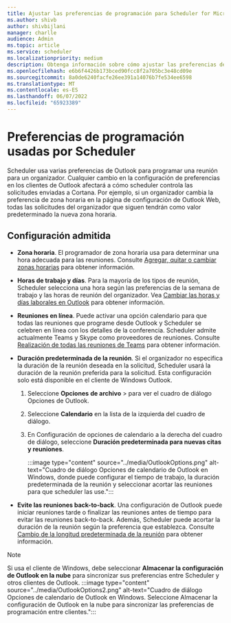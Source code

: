 ```yaml
---
title: Ajustar las preferencias de programación para Scheduler for Microsoft 365 Overview
ms.author: shivb
author: shivbijlani
manager: charlle
audience: Admin
ms.topic: article
ms.service: scheduler
ms.localizationpriority: medium
description: Obtenga información sobre cómo ajustar las preferencias de programación para Scheduler para Microsoft 365.
ms.openlocfilehash: e6b6f4426b173bced90fcc8f2a705bc3e48cd09e
ms.sourcegitcommit: 8a0de6240facfe26ee391a14076b7fe534ee6598
ms.translationtype: MT
ms.contentlocale: es-ES
ms.lasthandoff: 06/07/2022
ms.locfileid: "65923389"
---
```

# <a name="scheduling-preferences-used-by-scheduler"></a>Preferencias de programación usadas por Scheduler

Scheduler usa varias preferencias de Outlook para programar una reunión para un organizador. Cualquier cambio en la configuración de preferencias en los clientes de Outlook afectará a cómo scheduler controla las solicitudes enviadas a Cortana. Por ejemplo, si un organizador cambia la preferencia de zona horaria en la página de configuración de Outlook Web, todas las solicitudes del organizador que siguen tendrán como valor predeterminado la nueva zona horaria.

## <a name="supported-settings"></a>Configuración admitida

- **Zona horaria**. El programador de zona horaria usa para determinar una hora adecuada para las reuniones. Consulte [Agregar, quitar o cambiar zonas horarias](https://support.microsoft.com/en-us/office/add-remove-or-change-time-zones-5ab3e10e-5a6c-46af-ab48-156fedf70c04) para obtener información.

- **Horas de trabajo y días**. Para la mayoría de los tipos de reunión, Scheduler selecciona una hora según las preferencias de la semana de trabajo y las horas de reunión del organizador. Vea [Cambiar las horas y días laborales en Outlook](https://support.microsoft.com/en-us/office/change-your-work-hours-and-days-in-outlook-a27f261d-0681-415f-8ac1-388ab21e833f) para obtener información.

- **Reuniones en línea**. Puede activar una opción calendario para que todas las reuniones que programe desde Outlook y Scheduler se celebren en línea con los detalles de la conferencia. Scheduler admite actualmente Teams y Skype como proveedores de reuniones. Consulte [Realización de todas las reuniones de Teams](https://support.microsoft.com/en-us/office/schedule-a-teams-meeting-from-outlook-883cc15c-580f-441a-92ea-0992c00a9b0f#bkmk_makeallteamsmtngs) para obtener información.

- **Duración predeterminada de la reunión**. Si el organizador no especifica la duración de la reunión deseada en la solicitud, Scheduler usará la duración de la reunión preferida para la solicitud. Esta configuración solo está disponible en el cliente de Windows Outlook.

   1. Seleccione **Opciones** **de archivo** >  para ver el cuadro de diálogo Opciones de Outlook.

   2. Seleccione **Calendario** en la lista de la izquierda del cuadro de diálogo.

   3. En Configuración de opciones de calendario a la derecha del cuadro de diálogo, seleccione **Duración predeterminada para nuevas citas y reuniones**.

      :::image type="content" source="../media/OutlookOptions.png" alt-text="Cuadro de diálogo Opciones de calendario de Outlook en Windows, donde puede configurar el tiempo de trabajo, la duración predeterminada de la reunión y seleccionar acortar las reuniones para que scheduler las use.":::

- **Evite las reuniones back-to-back**. Una configuración de Outlook puede iniciar reuniones tarde o finalizar las reuniones antes de tiempo para evitar las reuniones back-to-back. Además, Scheduler puede acortar la duración de la reunión según la preferencia que establezca. Consulte [Cambio de la longitud predeterminada de la reunión](https://techcommunity.microsoft.com/t5/hybrid-work/change-default-meeting-length-in-outlook-avoid-back-to-back/m-p/1247361) para obtener información.

> [!NOTE]
> Si usa el cliente de Windows, debe seleccionar **Almacenar la configuración de Outlook en la nube** para sincronizar sus preferencias entre Scheduler y otros clientes de Outlook.
> :::image type="content" source="../media/OutlookOptions2.png" alt-text="Cuadro de diálogo Opciones de calendario de Outlook en Windows. Seleccione Almacenar la configuración de Outlook en la nube para sincronizar las preferencias de programación entre clientes.":::
